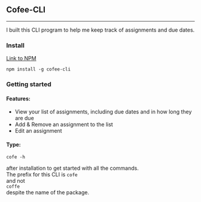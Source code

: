 ## Cofee-CLI

---

I built this CLI program to help me keep track of assignments and due dates.   

### Install
[Link to NPM](https://www.npmjs.com/package/cofee-cli) 

```npm install -g cofee-cli```

### Getting started  

#### Features:  
- View your list of assignments, including due dates and in how long they are due  
- Add & Remove an assignment to the list  
- Edit an assignment

#### Type:
```cofe -h```  

after installation to get started with all the commands.  
The prefix for this CLI is
```cofe```  
and not  
```coffe```  
despite the name of the package.  
